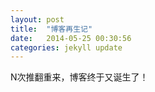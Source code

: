 ```yaml
---
layout: post
title:  "博客再生记"
date:   2014-05-25 00:30:56
categories: jekyll update
---
```



N次推翻重来，博客终于又诞生了！